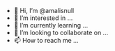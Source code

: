 - 👋 Hi, I’m @amalisnull
- 👀 I’m interested in ...
- 🌱 I’m currently learning ...
- 💞️ I’m looking to collaborate on ...
- 📫 How to reach me ...

<!---
amalisnull/amalisnull is a ✨ special ✨ repository because its `README.md` (this file) appears on your GitHub profile.
You can click the Preview link to take a look at your changes.
--->
